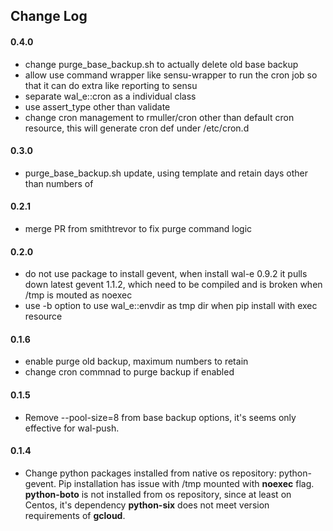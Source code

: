 ## Change Log

#### 0.4.0
- change purge_base_backup.sh to actually delete old base backup
- allow use command wrapper like sensu-wrapper to run the cron job so that it can do extra like reporting to sensu
- separate wal_e::cron as a individual class
- use assert_type other than validate
- change cron management to rmuller/cron other than default cron resource, this will generate cron def under /etc/cron.d

#### 0.3.0
- purge_base_backup.sh update, using template and retain days other than numbers of

#### 0.2.1
- merge PR from smithtrevor to fix purge command logic

#### 0.2.0
- do not use package to install gevent, when install wal-e 0.9.2 it pulls down latest gevent 1.1.2, which need to be compiled and is broken when /tmp is mouted as noexec
- use -b option to use wal_e::envdir as tmp dir when pip install with exec resource

#### 0.1.6
- enable purge old backup, maximum numbers to retain
- change cron commnad to purge backup if enabled

#### 0.1.5
- Remove --pool-size=8 from base backup options, it's seems only effective for wal-push.

#### 0.1.4
- Change python packages installed from native os repository: python-gevent. Pip installation has issue with /tmp mounted with **noexec** flag. **python-boto** is not installed from os repository, since at least on Centos, it's dependency **python-six** does not meet version requirements of **gcloud**.
